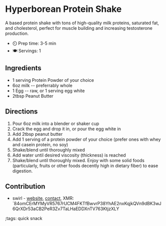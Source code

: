 # Hyperborean Protein Shake

A based protein shake with tons of high-quality milk proteins, saturated fat, and cholesterol, perfect for muscle building and increasing testosterone production.

- ⏲️ Prep time: 3-5 min
- 🍽️ Servings: 1

## Ingredients

- 1 serving Protein Powder of your choice
- 6oz milk -- preferrably whole
- 1 Egg -- raw, or 1 serving egg white
- 2tbsp Peanut Butter

## Directions

1. Pour 6oz milk into a blender or shaker cup
2. Crack the egg and drop it in, or pour the egg white in
3. Add 2tbsp peanut butter
4. Add 1 serving of a protein powder of your choice (prefer ones with whey and casein protein, no soy)
5. Shake/blend until thoroughly mixed
6. Add water until desired viscosity (thickness) is reached
7. Shake/blend until thoroughly mixed. Enjoy with some solid foods (particularly, fruits or other foods decently high in dietary fiber) to ease digestion.

## Contribution

- swirl - [website](https://swirl.funny.cl), [contact](https://swirl.funny.cl/contact), XMR: `84omCErMYMyVR5767rUCM4FKTfBwvrP38YhAE2nxKqjkQVn9dBK3wJ6QrXDr53aCB2PeR3Zv7TaLHaEDDXnTV763KtjzXLY

;tags: quick snack
